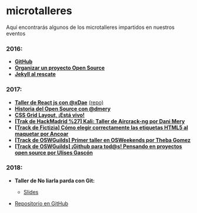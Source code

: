 # microtalleres
Aquí encontrarás algunos de los microtalleres impartidos en nuestros eventos

### 2016:
- **[GitHub](2016/github.md)**
- **[Organizar un proyecto Open Source](2016/organizar_un_proyecto_open_source.md)**
- **[Jekyll al rescate](http://ignaciodenuevo.com/speaking/jekyll-al-rescate.html#/)**


### 2017:
- **[Taller de React js con @xDae](http://josemiguel.org/campus-madrid-react-talk/)** [(repo)](https://github.com/xDae/campus-madrid-react-talk)
- **[Historia del Open Source con @dmery](open%20source%20history/)**
- **[CSS Grid Layout, ¡Está vivo!](http://ignaciodenuevo.com/speaking/css-grid-layout#slide=1)**
- **[[Trak de HackMadrid %27] Kali: Taller de Aircrack-ng por Dani Mery](https://github.com/OSWeekends/charlas-y-talleres/blob/master/hackmadrid%20%2527/tallerAircrack.pdf)**
- **[[Track de Fictizia] Cómo elegir correctamente las etiquetas HTML5 al maquetar por Ancoar](http://slides.com/ancoar/eligiendotagshtml5#/)**
- **[[Track de OSWGuilds] Primer taller en OSWeekends por Theba Gomez](http://slides.com/tebagomez/oswguilds-1#/)**
- **[[Track de OSWGuilds] ¡Github para tod@s! Pensando en proyectos open source por Ulises Gascón](http://slides.com/ulisesgascon/oswguilds-github-para-tods-pensando-en-proyectos-open-source#/)**

### 2018:
- **Taller de No liarla parda con Git:**

  - [Slides](http://slides.com/elenam-lopez/no-liarla-parda-con-git-x)

 - [Repositorio en GitHub](https://github.com/ElenaMLopez/taller_git)
